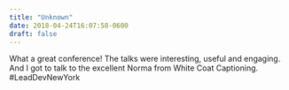 ```yaml
---
title: "Unknown"
date: 2018-04-24T16:07:58-0600
draft: false
---
```


What a great conference! The talks were interesting, useful and engaging. And I got to talk to the excellent Norma from White Coat Captioning. #LeadDevNewYork
